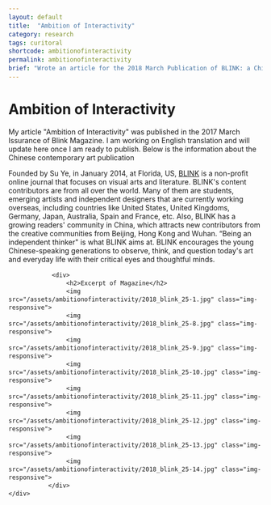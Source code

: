 ```yaml
---
layout: default
title:  "Ambition of Interactivity"
category: research
tags: curitoral
shortcode: ambitionofinteractivity
permalink: ambitionofinteractivity
brief: "Wrote an article for the 2018 March Publication of BLINK: a Chinese magazine about contemporary art."
---
```

<div class="content-container label-add-border" id="joepage">
	<div class="container-fluid">
			<div class="col-xs-10 col-xs-offset-1 col-lg-8 col-lg-offset-2 text-center">
				<div>
                    <h1>Ambition of Interactivity</h1>
                    <p>My article "Ambition of Interactivity" was published in the 2017 March Issurance of Blink Magazine. I am working on English translation and will update here once I am ready to publish. Below is the information about the Chinese contemporary art publication</p>
                    <p>Founded by Su Ye, in January 2014, at Florida, US, <a href="http://www.blink-magazine.com/">BLINK</a href> is a non-profit online journal that focuses on visual arts and literature.
BLINK's content contributors are from all over the world. Many of them are students, emerging artists and independent designers that are currently working overseas, including countries like United States, United Kingdoms, Germany, Japan, Australia, Spain and France, etc. Also, BLINK has a growing readers' community in China, which attracts new contributors from the creative communities from Beijing, Hong Kong and Wuhan. “Being an independent thinker" is what BLINK aims at.
BLINK encourages the young Chinese-speaking generations to observe, think, and question today's art and everyday life with their critical eyes and thoughtful minds.</p>
                </div>
                
                
                <div>
                    <h2>Excerpt of Magazine</h2>
                    <img src="/assets/ambitionofinteractivity/2018_blink_25-1.jpg" class="img-responsive">
                    <img src="/assets/ambitionofinteractivity/2018_blink_25-8.jpg" class="img-responsive">
                    <img src="/assets/ambitionofinteractivity/2018_blink_25-9.jpg" class="img-responsive">
                    <img src="/assets/ambitionofinteractivity/2018_blink_25-10.jpg" class="img-responsive">
                    <img src="/assets/ambitionofinteractivity/2018_blink_25-11.jpg" class="img-responsive">
                    <img src="/assets/ambitionofinteractivity/2018_blink_25-12.jpg" class="img-responsive">
                    <img src="/assets/ambitionofinteractivity/2018_blink_25-13.jpg" class="img-responsive">
                    <img src="/assets/ambitionofinteractivity/2018_blink_25-14.jpg" class="img-responsive">
			   </div>
	</div>
</div>